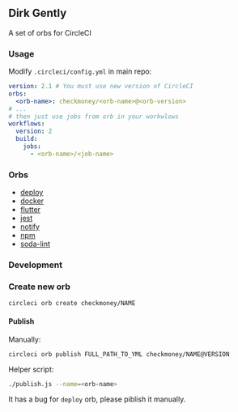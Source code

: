 ## Dirk Gently

A set of orbs for CircleCI

### Usage

Modify `.circleci/config.yml` in main repo:

```yml
version: 2.1 # You must use new version of CircleCI
orbs:
  <orb-name>: checkmoney/<orb-name>@<orb-version>
# ...
# then just use jobs from orb in your workwlows
workflows:
  version: 2
  build:
    jobs:
      - <orb-name>/<job-name>
```

### Orbs

+ [deploy](./orbs/deploy)
+ [docker](./orbs/docker)
+ [flutter](./orbs/flutter)
+ [jest](./orbs/jest)
+ [notify](./orbs/notify)
+ [npm](./orbs/npm)
+ [soda-lint](./orbs/soda-lint)

### Development

### Create new orb

```
circleci orb create checkmoney/NAME
```

#### Publish

Manually:
```
circleci orb publish FULL_PATH_TO_YML checkmoney/NAME@VERSION
```

Helper script:

```sh
./publish.js --name=<orb-name>
```

It has a bug for `deploy` orb, please piblish it manually.
